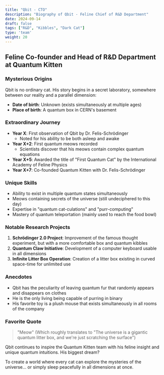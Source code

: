```yaml
---
title: "Qbit - CTO"
description: "Biography of Qbit - Feline Chief of R&D Department"
date: 2024-09-14
draft: false
tags: ["R&D", "Kibbles", "Dark Cat"]
type: 'team'
weight: 20
---
```


## Feline Co-founder and Head of R&D Department at Quantum Kitten

### Mysterious Origins

Qbit is no ordinary cat. His story begins in a secret laboratory, somewhere between our reality and a parallel dimension:

- **Date of birth**: Unknown (exists simultaneously at multiple ages)
- **Place of birth**: A quantum box in CERN's basement

### Extraordinary Journey

- **Year X**: First observation of Qbit by Dr. Felis-Schrödinger
  - Noted for his ability to be both asleep and awake
- **Year X+2**: First quantum meows recorded
  - Scientists discover that his meows contain complex quantum equations
- **Year X+5**: Awarded the title of "First Quantum Cat" by the International Academy of Feline Physics
- **Year X+7**: Co-founded Quantum Kitten with Dr. Felis-Schrödinger

### Unique Skills

- Ability to exist in multiple quantum states simultaneously
- Meows containing secrets of the universe (still undeciphered to this day)
- Expertise in "quantum cat-culations" and "purr-computing"
- Mastery of quantum teleportation (mainly used to reach the food bowl)

### Notable Research Projects

1. **Schrödinger 2.0 Project**: Improvement of the famous thought experiment, but with a more comfortable box and quantum kibbles
2. **Quantum Claw Initiative**: Development of a computer keyboard usable in all dimensions
3. **Infinite Litter Box Operation**: Creation of a litter box existing in curved space-time for unlimited use

### Anecdotes

- Qbit has the peculiarity of leaving quantum fur that randomly appears and disappears on clothes
- He is the only living being capable of purring in binary
- His favorite toy is a plush mouse that exists simultaneously in all rooms of the company

### Favorite Quote

> "Meow" (Which roughly translates to "The universe is a gigantic quantum litter box, and we're just scratching the surface")

Qbit continues to inspire the Quantum Kitten team with his feline insight and unique quantum intuitions. His biggest dream? 

To create a world where every cat can explore the mysteries of the universe... or simply sleep peacefully in all dimensions at once.